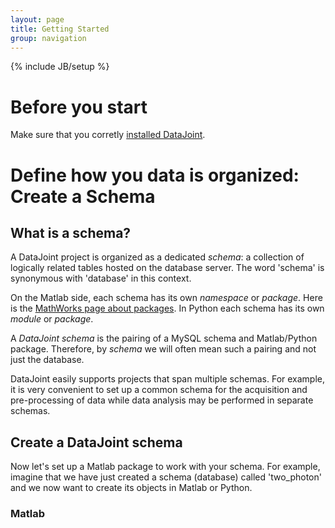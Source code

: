 ```yaml
---
layout: page
title: Getting Started
group: navigation
---
```

{% include JB/setup %}

# Before you start

Make sure that you corretly [installed DataJoint](/installation.html).

# Define how you data is organized: Create a Schema

## What is a schema?
A DataJoint project is organized as a dedicated _schema_: a collection of logically related tables hosted on the database server. The word 'schema' is synonymous with 'database' in this context.

On the Matlab side, each schema has its own _namespace_ or _package_. Here is the [MathWorks page about packages](http://www.mathworks.com/help/matlab/matlab_oop/scoping-classes-with-packages.html). In Python each schema has its own _module_ or _package_.

A _DataJoint schema_ is the pairing of a MySQL schema and Matlab/Python package. Therefore, by _schema_ we will often mean such a pairing and not just the database.

DataJoint easily supports projects that span multiple schemas. For example, it is very convenient to set up a common schema for the acquisition and pre-processing of data while data analysis may be performed in separate schemas.

## Create a DataJoint schema

Now let's set up a Matlab package to work with your schema. For example, imagine that we have just created a schema (database) called 'two_photon' and we now want to create its objects in Matlab or Python.

### Matlab
